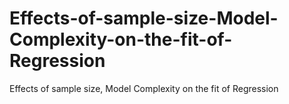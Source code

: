 # Effects-of-sample-size-Model-Complexity-on-the-fit-of-Regression
Effects of sample size, Model Complexity on the fit of Regression
